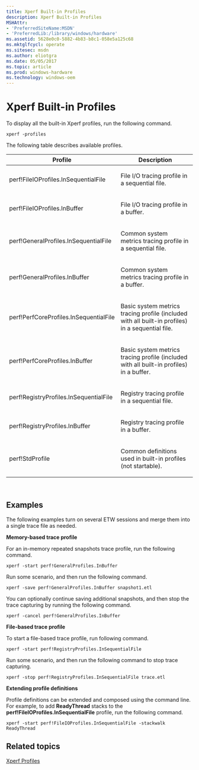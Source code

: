 ```yaml
---
title: Xperf Built-in Profiles
description: Xperf Built-in Profiles
MSHAttr:
- 'PreferredSiteName:MSDN'
- 'PreferredLib:/library/windows/hardware'
ms.assetid: 5628e0c0-5882-4b83-b8c1-058e5a125c68
ms.mktglfcycl: operate
ms.sitesec: msdn
ms.author: eliotgra
ms.date: 05/05/2017
ms.topic: article
ms.prod: windows-hardware
ms.technology: windows-oem
---
```


# Xperf Built-in Profiles


To display all the built-in Xperf profiles, run the following command.

```
xperf -profiles
```

The following table describes available profiles.

<table>
<colgroup>
<col width="50%" />
<col width="50%" />
</colgroup>
<thead>
<tr class="header">
<th>Profile</th>
<th>Description</th>
</tr>
</thead>
<tbody>
<tr class="odd">
<td><p>perf!FileIOProfiles.InSequentialFile</p></td>
<td><p>File I/O tracing profile in a sequential file.</p></td>
</tr>
<tr class="even">
<td><p>perf!FileIOProfiles.InBuffer</p></td>
<td><p>File I/O tracing profile in a buffer.</p></td>
</tr>
<tr class="odd">
<td><p>perf!GeneralProfiles.InSequentialFile</p></td>
<td><p>Common system metrics tracing profile in a sequential file.</p></td>
</tr>
<tr class="even">
<td><p>perf!GeneralProfiles.InBuffer</p></td>
<td><p>Common system metrics tracing profile in a buffer.</p></td>
</tr>
<tr class="odd">
<td><p>perf!PerfCoreProfiles.InSequentialFile</p></td>
<td><p>Basic system metrics tracing profile (included with all built-in profiles) in a sequential file.</p></td>
</tr>
<tr class="even">
<td><p>perf!PerfCoreProfiles.InBuffer</p></td>
<td><p>Basic system metrics tracing profile (included with all built-in profiles) in a buffer.</p></td>
</tr>
<tr class="odd">
<td><p>perf!RegistryProfiles.InSequentialFile</p></td>
<td><p>Registry tracing profile in a sequential file.</p></td>
</tr>
<tr class="even">
<td><p>perf!RegistryProfiles.InBuffer</p></td>
<td><p>Registry tracing profile in a buffer.</p></td>
</tr>
<tr class="odd">
<td><p>perf!StdProfile</p></td>
<td><p>Common definitions used in built-in profiles (not startable).</p></td>
</tr>
</tbody>
</table>

 

## Examples


The following examples turn on several ETW sessions and merge them into a single trace file as needed.

**Memory-based trace profile**

For an in-memory repeated snapshots trace profile, run the following command.

```
xperf -start perf!GeneralProfiles.InBuffer
```

Run some scenario, and then run the following command.

```
xperf -save perf!GeneralProfiles.InBuffer snapshot1.etl
```

You can optionally continue saving additional snapshots, and then stop the trace capturing by running the following command.

```
xperf -cancel perf!GeneralProfiles.InBuffer
```

**File-based trace profile**

To start a file-based trace profile, run following command.

```
xperf -start perf!RegistryProfiles.InSequentialFile
```

Run some scenario, and then run the following command to stop trace capturing.

```
xperf -stop perf!RegistryProfiles.InSequentialFile trace.etl
```

**Extending profile definitions**

Profile definitions can be extended and composed using the command line. For example, to add **ReadyThread** stacks to the **perf!FileIOProfiles.InSequentialFile** profile, run the following command.

```
xperf -start perf!FileIOProfiles.InSequentialFile -stackwalk ReadyThread
```

## Related topics


[Xperf Profiles](xperf-profiles.md)

 

 







